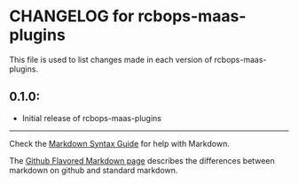 # CHANGELOG for rcbops-maas-plugins

This file is used to list changes made in each version of rcbops-maas-plugins.

## 0.1.0:

* Initial release of rcbops-maas-plugins

- - -
Check the [Markdown Syntax Guide](http://daringfireball.net/projects/markdown/syntax) for help with Markdown.

The [Github Flavored Markdown page](http://github.github.com/github-flavored-markdown/) describes the differences between markdown on github and standard markdown.
